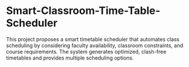 # Smart-Classroom-Time-Table-Scheduler
This project proposes a smart timetable scheduler that automates class scheduling by considering  faculty availability, classroom constraints, and course requirements. The system generates  optimized, clash-free timetables and provides multiple scheduling options.
